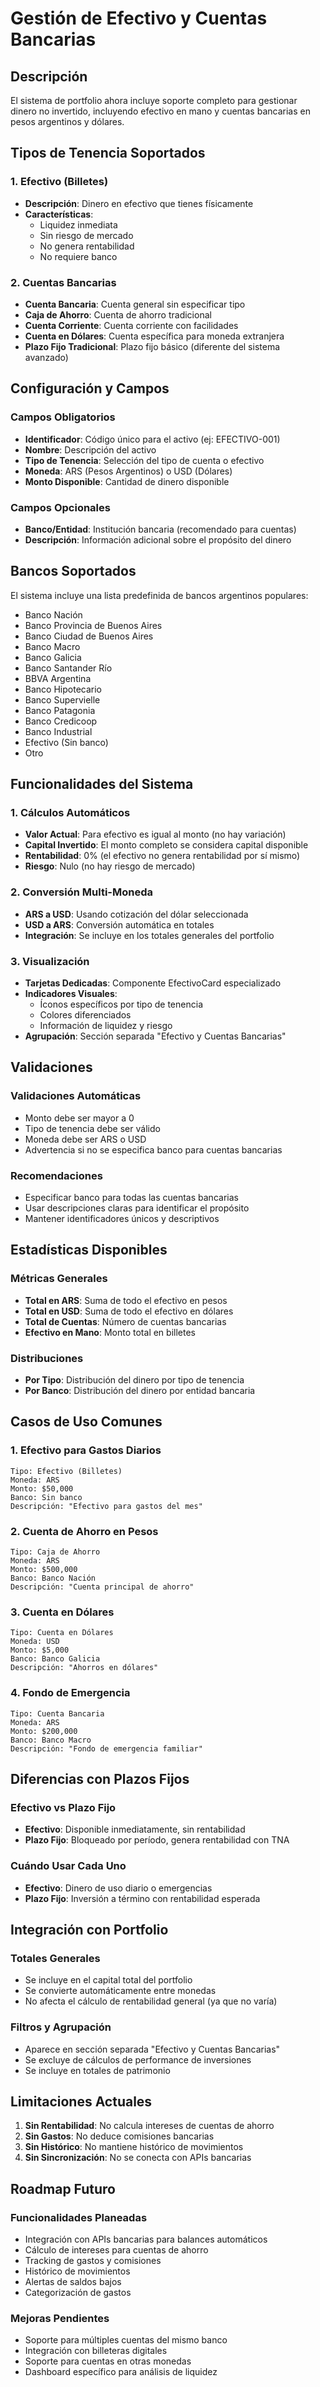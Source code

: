 # Gestión de Efectivo y Cuentas Bancarias

## Descripción

El sistema de portfolio ahora incluye soporte completo para gestionar dinero no invertido, incluyendo efectivo en mano y cuentas bancarias en pesos argentinos y dólares.

## Tipos de Tenencia Soportados

### 1. Efectivo (Billetes)
- **Descripción**: Dinero en efectivo que tienes físicamente
- **Características**: 
  - Liquidez inmediata
  - Sin riesgo de mercado
  - No genera rentabilidad
  - No requiere banco

### 2. Cuentas Bancarias
- **Cuenta Bancaria**: Cuenta general sin especificar tipo
- **Caja de Ahorro**: Cuenta de ahorro tradicional
- **Cuenta Corriente**: Cuenta corriente con facilidades
- **Cuenta en Dólares**: Cuenta específica para moneda extranjera
- **Plazo Fijo Tradicional**: Plazo fijo básico (diferente del sistema avanzado)

## Configuración y Campos

### Campos Obligatorios
- **Identificador**: Código único para el activo (ej: EFECTIVO-001)
- **Nombre**: Descripción del activo
- **Tipo de Tenencia**: Selección del tipo de cuenta o efectivo
- **Moneda**: ARS (Pesos Argentinos) o USD (Dólares)
- **Monto Disponible**: Cantidad de dinero disponible

### Campos Opcionales
- **Banco/Entidad**: Institución bancaria (recomendado para cuentas)
- **Descripción**: Información adicional sobre el propósito del dinero

## Bancos Soportados

El sistema incluye una lista predefinida de bancos argentinos populares:

- Banco Nación
- Banco Provincia de Buenos Aires
- Banco Ciudad de Buenos Aires
- Banco Macro
- Banco Galicia
- Banco Santander Río
- BBVA Argentina
- Banco Hipotecario
- Banco Supervielle
- Banco Patagonia
- Banco Credicoop
- Banco Industrial
- Efectivo (Sin banco)
- Otro

## Funcionalidades del Sistema

### 1. Cálculos Automáticos
- **Valor Actual**: Para efectivo es igual al monto (no hay variación)
- **Capital Invertido**: El monto completo se considera capital disponible
- **Rentabilidad**: 0% (el efectivo no genera rentabilidad por sí mismo)
- **Riesgo**: Nulo (no hay riesgo de mercado)

### 2. Conversión Multi-Moneda
- **ARS a USD**: Usando cotización del dólar seleccionada
- **USD a ARS**: Conversión automática en totales
- **Integración**: Se incluye en los totales generales del portfolio

### 3. Visualización
- **Tarjetas Dedicadas**: Componente EfectivoCard especializado
- **Indicadores Visuales**: 
  - Íconos específicos por tipo de tenencia
  - Colores diferenciados
  - Información de liquidez y riesgo
- **Agrupación**: Sección separada "Efectivo y Cuentas Bancarias"

## Validaciones

### Validaciones Automáticas
- Monto debe ser mayor a 0
- Tipo de tenencia debe ser válido
- Moneda debe ser ARS o USD
- Advertencia si no se especifica banco para cuentas bancarias

### Recomendaciones
- Especificar banco para todas las cuentas bancarias
- Usar descripciones claras para identificar el propósito
- Mantener identificadores únicos y descriptivos

## Estadísticas Disponibles

### Métricas Generales
- **Total en ARS**: Suma de todo el efectivo en pesos
- **Total en USD**: Suma de todo el efectivo en dólares
- **Total de Cuentas**: Número de cuentas bancarias
- **Efectivo en Mano**: Monto total en billetes

### Distribuciones
- **Por Tipo**: Distribución del dinero por tipo de tenencia
- **Por Banco**: Distribución del dinero por entidad bancaria

## Casos de Uso Comunes

### 1. Efectivo para Gastos Diarios
```
Tipo: Efectivo (Billetes)
Moneda: ARS
Monto: $50,000
Banco: Sin banco
Descripción: "Efectivo para gastos del mes"
```

### 2. Cuenta de Ahorro en Pesos
```
Tipo: Caja de Ahorro
Moneda: ARS
Monto: $500,000
Banco: Banco Nación
Descripción: "Cuenta principal de ahorro"
```

### 3. Cuenta en Dólares
```
Tipo: Cuenta en Dólares
Moneda: USD
Monto: $5,000
Banco: Banco Galicia
Descripción: "Ahorros en dólares"
```

### 4. Fondo de Emergencia
```
Tipo: Cuenta Bancaria
Moneda: ARS
Monto: $200,000
Banco: Banco Macro
Descripción: "Fondo de emergencia familiar"
```

## Diferencias con Plazos Fijos

### Efectivo vs Plazo Fijo
- **Efectivo**: Disponible inmediatamente, sin rentabilidad
- **Plazo Fijo**: Bloqueado por período, genera rentabilidad con TNA

### Cuándo Usar Cada Uno
- **Efectivo**: Dinero de uso diario o emergencias
- **Plazo Fijo**: Inversión a término con rentabilidad esperada

## Integración con Portfolio

### Totales Generales
- Se incluye en el capital total del portfolio
- Se convierte automáticamente entre monedas
- No afecta el cálculo de rentabilidad general (ya que no varía)

### Filtros y Agrupación
- Aparece en sección separada "Efectivo y Cuentas Bancarias"
- Se excluye de cálculos de performance de inversiones
- Se incluye en totales de patrimonio

## Limitaciones Actuales

1. **Sin Rentabilidad**: No calcula intereses de cuentas de ahorro
2. **Sin Gastos**: No deduce comisiones bancarias
3. **Sin Histórico**: No mantiene histórico de movimientos
4. **Sin Sincronización**: No se conecta con APIs bancarias

## Roadmap Futuro

### Funcionalidades Planeadas
- Integración con APIs bancarias para balances automáticos
- Cálculo de intereses para cuentas de ahorro
- Tracking de gastos y comisiones
- Histórico de movimientos
- Alertas de saldos bajos
- Categorización de gastos

### Mejoras Pendientes
- Soporte para múltiples cuentas del mismo banco
- Integración con billeteras digitales
- Soporte para cuentas en otras monedas
- Dashboard específico para análisis de liquidez